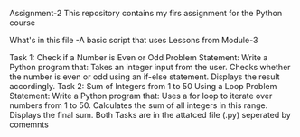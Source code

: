 Assignment-2
This repository contains my firs assignment for the Python course

What's in this file
-A basic script that uses Lessons from Module-3

Task 1: Check if a Number is Even or Odd
Problem Statement: Write a Python program that:
Takes an integer input from the user.
Checks whether the number is even or odd using an if-else statement.
Displays the result accordingly.
Task 2: Sum of Integers from 1 to 50 Using a Loop
Problem Statement: Write a Python program that:
Uses a for loop to iterate over numbers from 1 to 50.
Calculates the sum of all integers in this range.
Displays the final sum.
Both Tasks are in the attatced file (.py) seperated by comemnts
